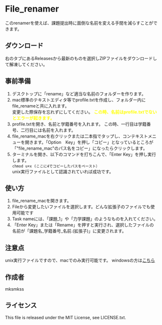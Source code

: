 # File_renamer
このrenamerを使えば、課題提出時に面倒な名前を変える手間を減らすことができます。

## ダウンロード

右のタブにあるReleasesから最新のものを選択しZIPファイルをダウンロードして解凍してください。

## 事前準備

1. デスクトップに「rename」など適当な名前のフォルダーを作ります。
2. mac標準のテキストエディタ等でprofile.txtを作成し、フォルダー内にfile_renameと共に入れます。<br>変更した際保存を忘れずにしてください。
**<span style="color:yellow">この時、名前はprofile.txtでないとエラーが起きます。</span>**
3. profile.txtを開き、名前と学籍番号を入れます。
この時、一行目は学籍番号、二行目には名前を入れます。
4. file_rename_macを右クリックまたは二本指でタップし、コンテキストメニューを開きます。「Option　Key」を押し「コピー」となっているところが「"file_rename_mac"のパス名をコピー」になったらクリックします。
5. ターミナルを開き、以下のコマンドを打ちこんで、「Enter Key」を押し実行します。<br>
`chmod u+x (ここに4でコピーしたパスをペースト）`<br>
unix実行ファイルとして認識されていれば成功です。

## 使い方

1. file_rename_macを開きます。
2. Fileから変更したいファイルを選択します。どんな拡張子のファイルでも使用可能です
3. Task nameには、「課題_1」や「力学課題」のようなものを入れてください。
4. 「Enter Key」または「Rename」を押すと実行され、選択したファイルの名前が「課題名_学籍番号_名前.(拡張子)」に変更されます。

## 注意点

unix実行ファイルですので、macでのみ実行可能です。
windowsの方は[こちら](https://github.com/mksmkss/File_renamer_for_Win)

## 作成者

mksmkss

## ライセンス

This file is released under the MIT License, see LICENSE.txt.

